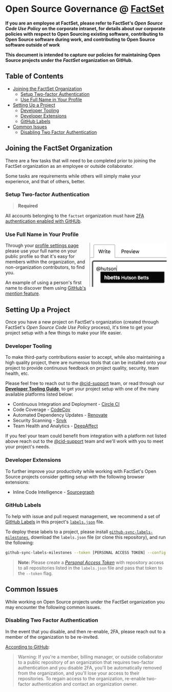 # Open Source Governance @ [FactSet](https://factset.com/)

**If you are an employee at FactSet, please refer to FactSet's _Open Source Code Use Policy_ on the corporate intranet, for details about our corporate policies with respect to Open Sourcing existing software, contributing to Open Source software during work, and contributing to Open Source software outside of work**

**This document is intended to capture our policies for maintaining Open Source projects under the _FactSet_ organization on GitHub.**

<!-- START doctoc generated TOC please keep comment here to allow auto update -->
<!-- DON'T EDIT THIS SECTION, INSTEAD RE-RUN doctoc TO UPDATE -->
## Table of Contents

- [Joining the FactSet Organization](#joining-the-factset-organization)
  - [Setup Two-factor Authentication](#setup-two-factor-authentication)
  - [Use Full Name in Your Profile](#use-full-name-in-your-profile)
- [Setting Up a Project](#setting-up-a-project)
  - [Developer Tooling](#developer-tooling)
  - [Developer Extensions](#developer-extensions)
  - [GitHub Labels](#github-labels)
- [Common Issues](#common-issues)
  - [Disabling Two Factor Authentication](#disabling-two-factor-authentication)

<!-- END doctoc generated TOC please keep comment here to allow auto update -->

## Joining the FactSet Organization

There are a few tasks that will need to be completed prior to joining the FactSet organization as an employee or outside collaborator.

Some tasks are requirements while others will simply make your experience, and that of others, better.

### Setup Two-factor Authentication

> **Required**

All accounts belonging to the `factset` organization must have [2FA authentication enabled with GitHUb](https://help.github.com/articles/securing-your-account-with-two-factor-authentication-2fa/).

### Use Full Name in Your Profile

<img align="right" alt="Mentioning an organization member." src="/images/mention.png">

Through your [profile settings page](https://github.com/settings/profile) please use your full name on your public profile so that it's easy for members within the organization, and non-organization contributors, to find you.

An example of using a person's first name to discover them using [GitHub's _mention_ feature](https://blog.github.com/2011-03-23-mention-somebody-they-re-notified/).

## Setting Up a Project

Once you have a new project on FactSet's organization (created through FactSet's _Open Source Code Use Policy_ process), it's time to get your project setup with a few things to make your life easier.

### Developer Tooling

To make third-party contributions easier to accept, while also maintaining a high quality project, there are numerous tools that can be installed onto your project to provide continuous feedback on project quality, security, team health, etc.

Please feel free to reach out to the [@cid-support](https://github.com/orgs/factset/teams/cid-support/members) team, or read through our [**Developer Tooling Guide**](./developer-tooling.md), to get your project setup with one of the many available platforms listed below:

- Continuous Integration and Deployment - [Circle CI](https://github.com/marketplace/circleci)
- Code Coverage - [CodeCov](https://github.com/marketplace/codecov)
- Automated Dependency Updates - [Renovate](https://github.com/marketplace/renovate)
- Security Scanning - [Snyk](https://github.com/marketplace/snyk)
- Team Health and Analytics - [DeepAffect](https://github.com/marketplace/deepaffects)

If you feel your team could benefit from integration with a platform not listed above reach out to the [@cid-support](https://github.com/orgs/factset/teams/cid-support/members) team and we'll work with you to meet your project's needs.

### Developer Extensions

To further improve your productivity while working with FactSet's Open Source projects consider getting setup with the following browser extensions:

- Inline Code Intelligence - [Sourcegraph](https://about.sourcegraph.com/)

### GitHub Labels

To help with issue and pull request management, we recommend a set of [GitHub Labels](https://help.github.com/articles/about-labels/) in this project's [`labels.json`](./labels.json) file.

To deploy these labels to a project, please install [`github-sync-labels-milestones`](https://www.npmjs.com/package/github-sync-labels-milestones), download the `labels.json` file (or clone this repository), and run the following:

```bash
github-sync-labels-milestones --token [PERSONAL ACCESS TOKEN] --config labels.json
```

> **Note:** Please create a [_Personal Access Token_](https://help.github.com/articles/creating-a-personal-access-token-for-the-command-line/) with repository access to all repositories listed in the `labels.json` file and pass that token to the `--token` flag.

## Common Issues

While working on Open Source projects under the FactSet organization you may encounter the following common issues.

### Disabling Two Factor Authentication

In the event that you disable, and then re-enable, 2FA, please reach out to a member of the organization to be re-invited.

[According to GitHub](https://help.github.com/articles/disabling-two-factor-authentication-for-your-personal-account/):

> Warning: If you're a member, billing manager, or outside collaborator to a public repository of an organization that requires two-factor authentication and you disable 2FA, you'll be automatically removed from the organization, and you'll lose your access to their repositories. To regain access to the organization, re-enable two-factor authentication and contact an organization owner.
